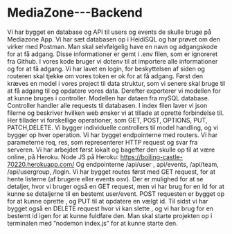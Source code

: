# MediaZone---Backend

Vi har bygget en database og API til users og events de skulle bruge på Mediazone App.
Vi har sæt databasen op i HeidiSQL og har prøvet om den virker med Postman. Man skal selvfølgelig have en navn og adgangskode for at få adgang. Disse informationer er gemt i .env filen, som er ignoreret fra Github. I vores kode bruger vi dotenv til at importere alle informationer og for at få adgang.
Vi har lavet en login, for beskyttelsen af siden og routeren skal tjekke om vores token er ok for at få adgang.
Først den kræves en model i vores project til data struktur, som vi senere skal bruge til at få adgang til og opdatere vores data. Derefter exporterer vi modellen for at kunne bruges i controller. Modellen har dataen fra mySQL database.
Controller handler alle requests til databasen.
I index filen laver vi json filerne   og beskriver hvilken web ønsker vi at tillade at oprette forbindelse til. Her tillader  vi forskellige operationer, som GET, POST, OPTIONS, PUT, PATCH,DELETE.
Vi bygger individuelle controllers til  model handling, og vi bygger op hver operation.
Vi har bygget endpointerne med routers. Vi har parameterne req, res, som representerer HTTP request og svar fra serveren. 
Vi har arbejdet først lokalt og bagefter den skulle op til at være online, på Heroku.
Node JS på Heroku: https://boiling-castle-70220.herokuapp.com/
Og endpointerne  /api/user , api/events, /api/team, /api/usergroup,  /login.
Vi har bygget routes først med GET request, for at hente listerne (af brugere eller events osv). Der er mulighed for at se detaljer, hvor vi bruger også en GET request, men vi har brug for en Id for at kunne se detaljerne til en bestemt user/event.
POST requesten er bygget op for at kunne oprette , og PUT til at opdatere en vælgt id. 
Til sidst vi har bygget også en DELETE request hvor vi kan slette , og vi har brug for en bestemt id igen for at kunne fuldføre den. 
Man skal starte projekten op i terminalen med ”nodemon index.js” for at kunne starte den.
